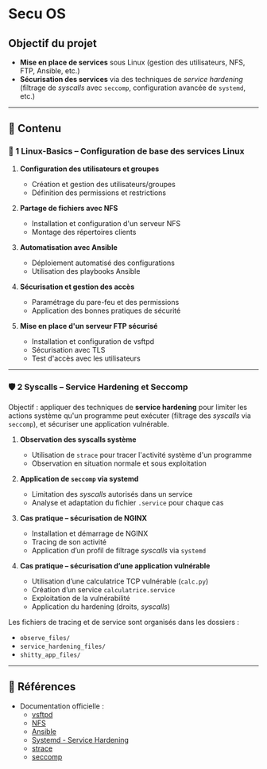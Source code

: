 # Secu OS

## Objectif du projet

- **Mise en place de services** sous Linux (gestion des utilisateurs, NFS, FTP, Ansible, etc.)  
- **Sécurisation des services** via des techniques de *service hardening* (filtrage de *syscalls* avec `seccomp`, configuration avancée de `systemd`, etc.)

---

## 🔹 Contenu

### 🧩 1 Linux-Basics – Configuration de base des services Linux

1. **Configuration des utilisateurs et groupes**  
   - Création et gestion des utilisateurs/groupes  
   - Définition des permissions et restrictions  

2. **Partage de fichiers avec NFS**  
   - Installation et configuration d'un serveur NFS  
   - Montage des répertoires clients  

3. **Automatisation avec Ansible**  
   - Déploiement automatisé des configurations  
   - Utilisation des playbooks Ansible  

4. **Sécurisation et gestion des accès**  
   - Paramétrage du pare-feu et des permissions  
   - Application des bonnes pratiques de sécurité  

5. **Mise en place d'un serveur FTP sécurisé**  
   - Installation et configuration de vsftpd  
   - Sécurisation avec TLS  
   - Test d'accès avec les utilisateurs  

---

### 🛡️ 2 Syscalls – Service Hardening et Seccomp

Objectif : appliquer des techniques de **service hardening** pour limiter les actions système qu'un programme peut exécuter (filtrage des *syscalls* via `seccomp`), et sécuriser une application vulnérable.

1. **Observation des syscalls système**  
   - Utilisation de `strace` pour tracer l'activité système d'un programme  
   - Observation en situation normale et sous exploitation  

2. **Application de `seccomp` via systemd**  
   - Limitation des *syscalls* autorisés dans un service  
   - Analyse et adaptation du fichier `.service` pour chaque cas  

3. **Cas pratique – sécurisation de NGINX**  
   - Installation et démarrage de NGINX  
   - Tracing de son activité  
   - Application d’un profil de filtrage *syscalls* via `systemd`  

4. **Cas pratique – sécurisation d’une application vulnérable**  
   - Utilisation d’une calculatrice TCP vulnérable (`calc.py`)  
   - Création d’un service `calculatrice.service`  
   - Exploitation de la vulnérabilité  
   - Application du hardening (droits, *syscalls*)  

Les fichiers de tracing et de service sont organisés dans les dossiers :  
- `observe_files/`  
- `service_hardening_files/`  
- `shitty_app_files/`

---

## 🔗 Références

- Documentation officielle :  
  - [vsftpd](https://security.appspot.com/vsftpd.html)  
  - [NFS](https://wiki.debian.org/NFS)  
  - [Ansible](https://docs.ansible.com/)  
  - [Systemd - Service Hardening](https://www.freedesktop.org/software/systemd/man/systemd.exec.html)  
  - [strace](https://strace.io/)  
  - [seccomp](https://man7.org/linux/man-pages/man2/seccomp.2.html)
